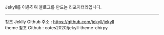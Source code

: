 Jekyll를 이용하여 블로그를 만드는 리포지터리입니다.

---
참조 Jeklly Github 주소 : https://github.com/jekyll/jekyll
<br/>
theme 참조 Github : cotes2020/jekyll-theme-chirpy
